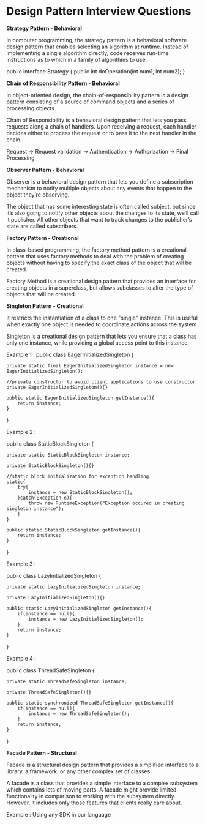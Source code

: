 # Design Pattern Interview Questions

**Strategy Pattern - Behavioral**

In computer programming, the strategy pattern is a behavioral software design pattern that enables 
selecting an algorithm at runtime. Instead of implementing a single algorithm directly, 
code receives run-time instructions as to which in a family of algorithms to use.

public interface Strategy {
   public int doOperation(int num1, int num2);
}

**Chain of Responsibility Pattern - Behavioral**

In object-oriented design, the chain-of-responsibility pattern is a design pattern consisting 
of a source of command objects and a series of processing objects.

Chain of Responsibility is a behavioral design pattern that lets you pass requests along a chain of handlers. 
Upon receiving a request, each handler decides either to process the request or to pass it to the next handler 
in the chain.

Request -> Request validation -> Authentication -> Authorization -> Final Processing

**Observer Pattern - Behavioral**

Observer is a behavioral design pattern that lets you define a subscription mechanism 
to notify multiple objects about any events that happen to the object they’re observing.

The object that has some interesting state is often called subject, but since it’s also going 
to notify other objects about the changes to its state, we’ll call it publisher. 
All other objects that want to track changes to the publisher’s state are called subscribers.

**Factory Pattern - Creational**

In class-based programming, the factory method pattern is a creational pattern that uses factory methods 
to deal with the problem of creating objects without having to specify the exact class of the object that will be created.

Factory Method is a creational design pattern that provides an interface for creating objects in a superclass,
but allows subclasses to alter the type of objects that will be created.

**Singleton Pattern - Creational**

It restricts the instantiation of a class to one "single" instance. 
This is useful when exactly one object is needed to coordinate actions across the system. 

Singleton is a creational design pattern that lets you ensure that a class has only one instance, 
while providing a global access point to this instance.

Example 1 : 
public class EagerInitializedSingleton {
    
    private static final EagerInitializedSingleton instance = new EagerInitializedSingleton();
    
    //private constructor to avoid client applications to use constructor
    private EagerInitializedSingleton(){}

    public static EagerInitializedSingleton getInstance(){
        return instance;
    }
}

Example 2 : 

public class StaticBlockSingleton {

    private static StaticBlockSingleton instance;
    
    private StaticBlockSingleton(){}
    
    //static block initialization for exception handling
    static{
        try{
            instance = new StaticBlockSingleton();
        }catch(Exception e){
            throw new RuntimeException("Exception occured in creating singleton instance");
        }
    }
    
    public static StaticBlockSingleton getInstance(){
        return instance;
    }
}

Example 3 :

public class LazyInitializedSingleton {

    private static LazyInitializedSingleton instance;
    
    private LazyInitializedSingleton(){}
    
    public static LazyInitializedSingleton getInstance(){
        if(instance == null){
            instance = new LazyInitializedSingleton();
        }
        return instance;
    }
}

Example 4 : 

public class ThreadSafeSingleton {

    private static ThreadSafeSingleton instance;
    
    private ThreadSafeSingleton(){}
    
    public static synchronized ThreadSafeSingleton getInstance(){
        if(instance == null){
            instance = new ThreadSafeSingleton();
        }
        return instance;
    }
    
} 

**Facade Pattern - Structural**

Facade is a structural design pattern that provides a simplified interface to a library,
a framework, or any other complex set of classes.

A facade is a class that provides a simple interface to a complex subsystem which contains lots of moving parts. 
A facade might provide limited functionality in comparison to working with the subsystem directly. 
However, it includes only those features that clients really care about.

Example : Using any SDK in our language